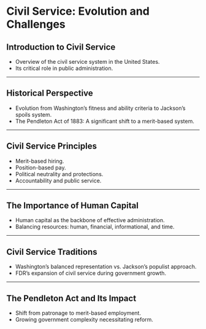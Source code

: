 # Civil Service: Evolution and Challenges

## Introduction to Civil Service
- Overview of the civil service system in the United States.
- Its critical role in public administration.

---

## Historical Perspective
- Evolution from Washington’s fitness and ability criteria to Jackson’s spoils system.
- The Pendleton Act of 1883: A significant shift to a merit-based system.

---

##  Civil Service Principles
- Merit-based hiring.
- Position-based pay.
- Political neutrality and protections.
- Accountability and public service.

---

## The Importance of Human Capital
- Human capital as the backbone of effective administration.
- Balancing resources: human, financial, informational, and time.

---

## Civil Service Traditions
- Washington’s balanced representation vs. Jackson’s populist approach.
- FDR’s expansion of civil service during government growth.

---

## The Pendleton Act and Its Impact
- Shift from patronage to merit-based employment.
- Growing government complexity necessitating reform.
